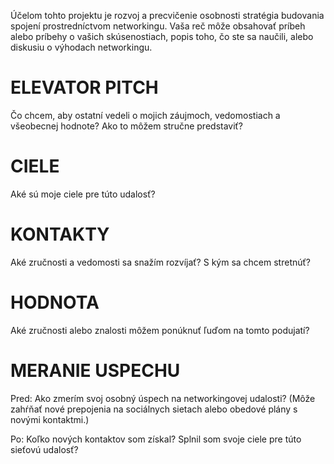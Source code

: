 Účelom tohto projektu je rozvoj a precvičenie osobnosti stratégia budovania spojení prostredníctvom networkingu.
Vaša reč môže obsahovať príbeh alebo príbehy o vašich skúsenostiach, popis toho, čo ste sa naučili, alebo diskusiu o výhodach networkingu.

# ELEVATOR PITCH
Čo chcem, aby ostatní vedeli o mojich záujmoch, vedomostiach a všeobecnej hodnote? Ako to môžem stručne predstaviť?

# CIELE
Aké sú moje ciele pre túto udalosť?

# KONTAKTY
Aké zručnosti a vedomosti sa snažím rozvíjať? S kým sa chcem stretnúť?

# HODNOTA
Aké zručnosti alebo znalosti môžem ponúknuť ľuďom na tomto podujatí?

# MERANIE USPECHU
Pred: Ako zmerím svoj osobný úspech na networkingovej udalosti? (Môže zahŕňať nové prepojenia na sociálnych sietach alebo obedové plány s novými kontaktmi.)

Po: Koľko nových kontaktov som získal? Splnil som svoje ciele pre túto sieťovú udalosť?
